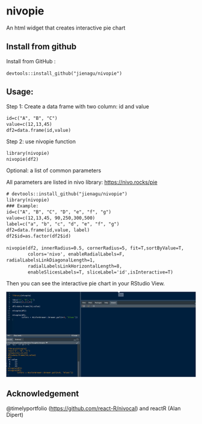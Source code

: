 # nivopie
An html widget that creates interactive pie chart

## Install from github
Install from GitHub : 

`devtools::install_github("jienagu/nivopie")`

## Usage:
Step 1: Create a data frame with two column: id and value

```
id=c("A", "B", "C") 
value=c(12,13,45) 
df2=data.frame(id,value)
```

Step 2: use nivopie function

```
library(nivopie) 
nivopie(df2)
```

Optional: a list of common parameters

All parameters are listed in nivo library: https://nivo.rocks/pie

```
# devtools::install_github("jienagu/nivopie")
library(nivopie)
### Example:
id=c("A", "B", "C", "D", "e", "f", "g")
value=c(12,13,45, 90,250,300,500)
label=c("a", "b", "c", "d", "e", "f", "g")
df2=data.frame(id,value, label)
df2$id=as.factor(df2$id)

nivopie(df2, innerRadius=0.5, cornerRadius=5, fit=T,sortByValue=T,
        colors='nivo', enableRadialLabels=F, radialLabelsLinkDiagonalLength=1,
        radialLabelsLinkHorizontalLength=8,
        enableSlicesLabels=T, sliceLabel='id',isInteractive=T)

```



Then you can see the interactive pie chart in your RStudio View.

![demo](demo.gif)

## Acknowledgement
@timelyportfolio (https://github.com/react-R/nivocal) and reactR (Alan Dipert)
